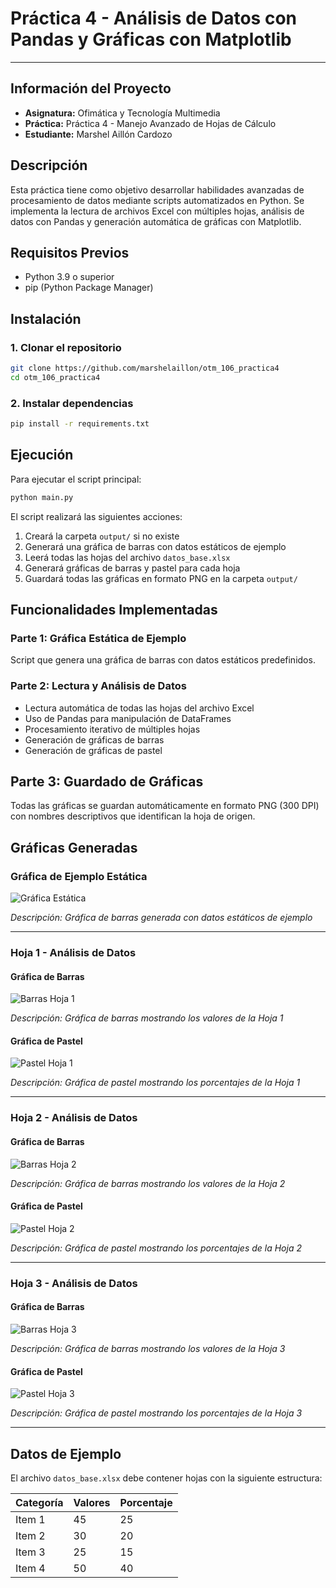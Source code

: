 # Práctica 4 - Análisis de Datos con Pandas y Gráficas con Matplotlib

---

## Información del Proyecto

- **Asignatura:** Ofimática y Tecnología Multimedia
- **Práctica:** Práctica 4 - Manejo Avanzado de Hojas de Cálculo
- **Estudiante:** Marshel Aillón Cardozo

## Descripción

Esta práctica tiene como objetivo desarrollar habilidades avanzadas de procesamiento de datos mediante scripts automatizados en Python. Se implementa la lectura de archivos Excel con múltiples hojas, análisis de datos con Pandas y generación automática de gráficas con Matplotlib.

## Requisitos Previos

- Python 3.9 o superior
- pip (Python Package Manager)

## Instalación

### 1. Clonar el repositorio

```bash
git clone https://github.com/marshelaillon/otm_106_practica4
cd otm_106_practica4
```

### 2. Instalar dependencias

```bash
pip install -r requirements.txt
```

## Ejecución

Para ejecutar el script principal:

```bash
python main.py
```

El script realizará las siguientes acciones:
1. Creará la carpeta `output/` si no existe
2. Generará una gráfica de barras con datos estáticos de ejemplo
3. Leerá todas las hojas del archivo `datos_base.xlsx`
4. Generará gráficas de barras y pastel para cada hoja
5. Guardará todas las gráficas en formato PNG en la carpeta `output/`

## Funcionalidades Implementadas

### Parte 1: Gráfica Estática de Ejemplo
Script que genera una gráfica de barras con datos estáticos predefinidos.

### Parte 2: Lectura y Análisis de Datos
- Lectura automática de todas las hojas del archivo Excel
- Uso de Pandas para manipulación de DataFrames
- Procesamiento iterativo de múltiples hojas
- Generación de gráficas de barras
- Generación de gráficas de pastel

## Parte 3: Guardado de Gráficas
Todas las gráficas se guardan automáticamente en formato PNG (300 DPI) con nombres descriptivos que identifican la hoja de origen.

## Gráficas Generadas

### Gráfica de Ejemplo Estática

![Gráfica Estática](./output/grafica_ejemplo_estatica.png)

*Descripción: Gráfica de barras generada con datos estáticos de ejemplo*

---

### Hoja 1 - Análisis de Datos

#### Gráfica de Barras

![Barras Hoja 1](./output/barras_Meses.png)

*Descripción: Gráfica de barras mostrando los valores de la Hoja 1*

#### Gráfica de Pastel

![Pastel Hoja 1](./output/pastel_Regiones.png)

*Descripción: Gráfica de pastel mostrando los porcentajes de la Hoja 1*

---

### Hoja 2 - Análisis de Datos

#### Gráfica de Barras

![Barras Hoja 2](./output/barras_Ventas.png)

*Descripción: Gráfica de barras mostrando los valores de la Hoja 2*

#### Gráfica de Pastel

![Pastel Hoja 2](./output/pastel_Ventas.png)

*Descripción: Gráfica de pastel mostrando los porcentajes de la Hoja 2*

---

### Hoja 3 - Análisis de Datos

#### Gráfica de Barras

![Barras Hoja 3](./output/barras_Regiones.png)

*Descripción: Gráfica de barras mostrando los valores de la Hoja 3*

#### Gráfica de Pastel

![Pastel Hoja 3](./output/pastel_Regiones.png)

*Descripción: Gráfica de pastel mostrando los porcentajes de la Hoja 3*

---

## Datos de Ejemplo

El archivo `datos_base.xlsx` debe contener hojas con la siguiente estructura:

| Categoría | Valores | Porcentaje |
|-----------|---------|------------|
| Item 1    | 45      | 25         |
| Item 2    | 30      | 20         |
| Item 3    | 25      | 15         |
| Item 4    | 50      | 40         |